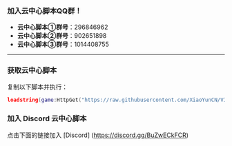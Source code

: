 ### 加入云中心脚本QQ群！
- **云中心脚本①群号**：296846962
- **云中心脚本②群号**：902651898
- **云中心脚本③群号**：1014408755

---

### 获取云中心脚本
复制以下脚本并执行：

```lua
loadstring(game:HttpGet("https://raw.githubusercontent.com/XiaoYunCN/VIP/main/%E4%BA%91%E8%84%9A%E6%9C%AC/UNIVERSAL%20VERSION.LUA", true))()
```

### 加入 Discord 云中心脚本
点击下面的链接加入 
[Discord]
(https://discord.gg/BuZwECkFCR)